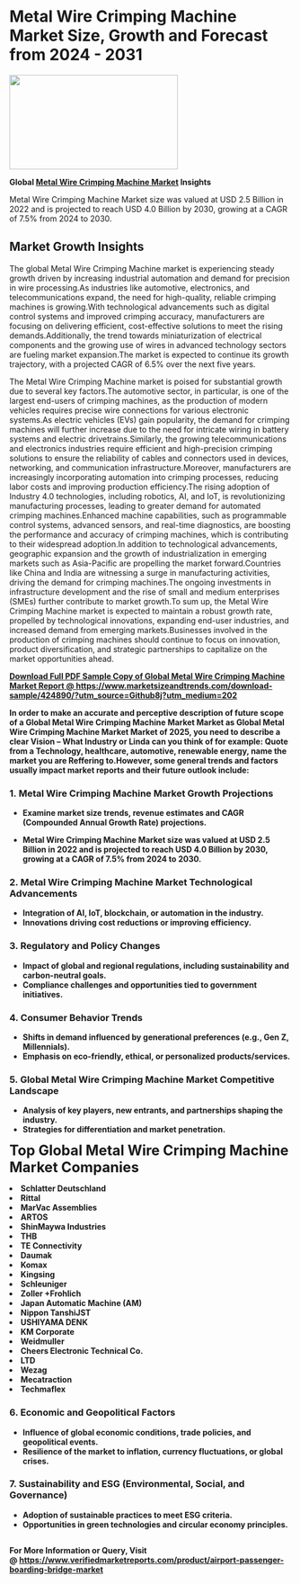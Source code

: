 <H1>Metal Wire Crimping Machine Market Size, Growth and Forecast from 2024 - 2031</H1><img class="aligncenter size-medium wp-image-584254" src="https://thirdeyenews.in/wp-content/uploads/2024/09/Global-Market-Research-300x168.jpeg" alt="" width="300" height="168" /><p><strong>Global&nbsp;<a href="https://www.marketsizeandtrends.com/download-sample/424890/?utm_source=Github8j?utm_medium=202">Metal Wire Crimping Machine Market</a> Insights</strong></p><p>Metal Wire Crimping Machine Market size was valued at USD 2.5 Billion in 2022 and is projected to reach USD 4.0 Billion by 2030, growing at a CAGR of 7.5% from 2024 to 2030.</p><p><h2>Market Growth Insights</h2> <p>The global Metal Wire Crimping Machine market is experiencing steady growth driven by increasing industrial automation and demand for precision in wire processing.As industries like automotive, electronics, and telecommunications expand, the need for high-quality, reliable crimping machines is growing.With technological advancements such as digital control systems and improved crimping accuracy, manufacturers are focusing on delivering efficient, cost-effective solutions to meet the rising demands.Additionally, the trend towards miniaturization of electrical components and the growing use of wires in advanced technology sectors are fueling market expansion.The market is expected to continue its growth trajectory, with a projected CAGR of 6.5% over the next five years.</p> <p><strong><a href="#"></a></strong></p> <p>The Metal Wire Crimping Machine market is poised for substantial growth due to several key factors.The automotive sector, in particular, is one of the largest end-users of crimping machines, as the production of modern vehicles requires precise wire connections for various electronic systems.As electric vehicles (EVs) gain popularity, the demand for crimping machines will further increase due to the need for intricate wiring in battery systems and electric drivetrains.Similarly, the growing telecommunications and electronics industries require efficient and high-precision crimping solutions to ensure the reliability of cables and connectors used in devices, networking, and communication infrastructure.Moreover, manufacturers are increasingly incorporating automation into crimping processes, reducing labor costs and improving production efficiency.The rising adoption of Industry 4.0 technologies, including robotics, AI, and IoT, is revolutionizing manufacturing processes, leading to greater demand for automated crimping machines.Enhanced machine capabilities, such as programmable control systems, advanced sensors, and real-time diagnostics, are boosting the performance and accuracy of crimping machines, which is contributing to their widespread adoption.In addition to technological advancements, geographic expansion and the growth of industrialization in emerging markets such as Asia-Pacific are propelling the market forward.Countries like China and India are witnessing a surge in manufacturing activities, driving the demand for crimping machines.The ongoing investments in infrastructure development and the rise of small and medium enterprises (SMEs) further contribute to market growth.To sum up, the Metal Wire Crimping Machine market is expected to maintain a robust growth rate, propelled by technological innovations, expanding end-user industries, and increased demand from emerging markets.Businesses involved in the production of crimping machines should continue to focus on innovation, product diversification, and strategic partnerships to capitalize on the market opportunities ahead.</p> <p><strong><a href="#"></p><p><span class=""><strong>Download Full PDF Sample Copy of Global Metal Wire Crimping Machine Market Report</strong> @ <a href="https://www.marketsizeandtrends.com/download-sample/424890/?utm_source=Github8j?utm_medium=202" target="_blank">https://www.marketsizeandtrends.com/download-sample/424890/?utm_source=Github8j?utm_medium=202</a></span></p><p>In order to make an accurate and perceptive description of future scope of a Global&nbsp;Metal Wire Crimping Machine Market Market as Global&nbsp;Metal Wire Crimping Machine Market Market of 2025, you need to describe a clear Vision &ndash; What Industry or Linda can you think of for example: Quote from a Technology, healthcare, automotive, renewable energy, name the market you are Reffering to.However, some general trends and factors usually impact market reports and their future outlook include:</p><h3>1.&nbsp;<strong>Metal Wire Crimping Machine Market Growth Projections</strong></h3><ul><li>Examine market size trends, revenue estimates and CAGR (Compounded Annual Growth Rate) projections.</li><li><p>Metal Wire Crimping Machine Market size was valued at USD 2.5 Billion in 2022 and is projected to reach USD 4.0 Billion by 2030, growing at a CAGR of 7.5% from 2024 to 2030.</p></li></ul><h3>2.&nbsp;<strong>Metal Wire Crimping Machine Market Technological Advancements</strong></h3><ul><li>Integration of AI, IoT, blockchain, or automation in the industry.</li><li>Innovations driving cost reductions or improving efficiency.</li></ul><h3>3.&nbsp;<strong>Regulatory and Policy Changes</strong></h3><ul><li>Impact of global and regional regulations, including sustainability and carbon-neutral goals.</li><li>Compliance challenges and opportunities tied to government initiatives.</li></ul><h3>4.&nbsp;<strong>Consumer Behavior Trends</strong></h3><ul><li>Shifts in demand influenced by generational preferences (e.g., Gen Z, Millennials).</li><li>Emphasis on eco-friendly, ethical, or personalized products/services.</li></ul><h3>5.&nbsp;<strong>Global Metal Wire Crimping Machine Market Competitive Landscape</strong></h3><ul><li>Analysis of key players, new entrants, and partnerships shaping the industry.</li><li>Strategies for differentiation and market penetration.</li></ul><p data-pm-slice="1 1 []"><span style="color: inherit; font-family: inherit; font-size: 25px;">Top Global Metal Wire Crimping Machine Market Companies</span></p><div class="" data-test-id=""><p><li>Schlatter Deutschland</li><li> Rittal</li><li> MarVac Assemblies</li><li> ARTOS</li><li> ShinMaywa Industries</li><li> THB</li><li> TE Connectivity</li><li> Daumak</li><li> Komax</li><li> Kingsing</li><li> Schleuniger</li><li> Zoller +Frohlich</li><li> Japan Automatic Machine (AM)</li><li> Nippon TanshiJST</li><li> USHIYAMA DENK</li><li> KM Corporate</li><li> Weidmuller</li><li> Cheers Electronic Technical Co.</li><li> LTD</li><li> Wezag</li><li> Mecatraction</li><li> Techmaflex</li></p></div><h3>6.&nbsp;<strong>Economic and Geopolitical Factors</strong></h3><ul><li>Influence of global economic conditions, trade policies, and geopolitical events.</li><li>Resilience of the market to inflation, currency fluctuations, or global crises.</li></ul><h3>7.&nbsp;<strong>Sustainability and ESG (Environmental, Social, and Governance)</strong></h3><ul><li>Adoption of sustainable practices to meet ESG criteria.</li><li>Opportunities in green technologies and circular economy principles.</li></ul><h2><strong style="font-size: 14px;">For More Information or Query, Visit @&nbsp;</strong><a style="background-color: #ffffff; font-size: 14px;" href="https://www.marketsizeandtrends.com/report/metal-wire-crimping-machine-market/" target="_blank">https://www.verifiedmarketreports.com/product/airport-passenger-boarding-bridge-market</a></h2>